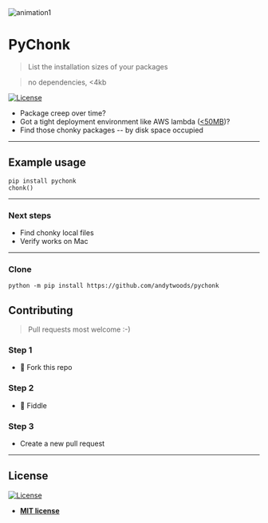 <img src="https://user-images.githubusercontent.com/595166/87035048-ad25eb80-c1e0-11ea-86bf-727385c3a4c4.gif" alt="animation1" style="max-width:100%;">

# PyChonk

> List the installation sizes of your packages 

> no dependencies, <4kb

 [![License](http://img.shields.io/:license-mit-blue.svg?style=flat-square)](http://badges.mit-license.org) 


- Package creep over time? 
- Got a tight deployment environment like AWS lambda (<a href='https://github.com/Miserlou/Zappa/issues/556'><50MB</a>)? 
- Find those chonky packages -- by disk space occupied

---

## Example usage

```
pip install pychonk
chonk()
```

---

### Next steps

- Find chonky local files 
- Verify works on Mac


---

### Clone
```
python -m pip install https://github.com/andytwoods/pychonk
```


## Contributing

> Pull requests most welcome :-)

### Step 1

- 🍴 Fork this repo


### Step 2

- 🔨 Fiddle 

### Step 3

- Create a new pull request

---


## License

[![License](http://img.shields.io/:license-mit-blue.svg?style=flat-square)](http://badges.mit-license.org)

- **[MIT license](http://opensource.org/licenses/mit-license.php)**
